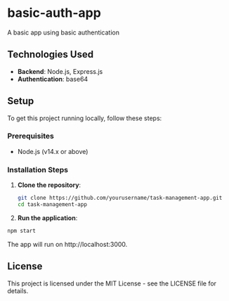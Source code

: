 # basic-auth-app

A basic app using basic authentication

## Technologies Used

- **Backend**: Node.js, Express.js
- **Authentication**: base64

## Setup

To get this project running locally, follow these steps:

### Prerequisites

- Node.js (v14.x or above)

### Installation Steps

1. **Clone the repository**:
   ```bash
   git clone https://github.com/yourusername/task-management-app.git
   cd task-management-app
   ```

2. **Run the application**:
  ```bash
  npm start
  ```
The app will run on http://localhost:3000.

## License

This project is licensed under the MIT License - see the LICENSE file for details.
